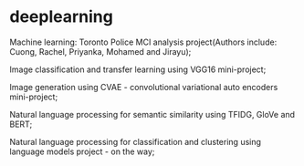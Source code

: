 # deeplearning
Machine learning: Toronto Police MCI analysis project(Authors include: Cuong, Rachel, Priyanka, Mohamed and Jirayu);

Image classification and transfer learning using VGG16 mini-project; 

Image generation using CVAE - convolutional variational auto encoders mini-project;

Natural language processing for semantic similarity using TFIDG, GloVe and BERT;

Natural language processing for classification and clustering using language models project - on the way;
